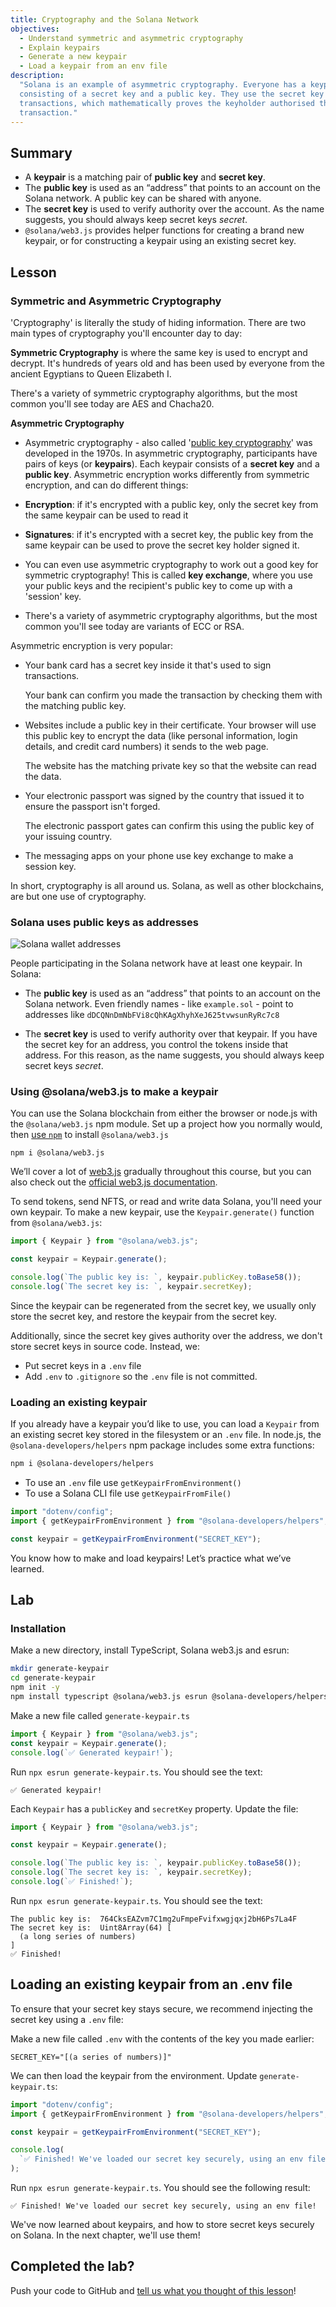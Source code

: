 ```yaml
---
title: Cryptography and the Solana Network
objectives:
  - Understand symmetric and asymmetric cryptography
  - Explain keypairs
  - Generate a new keypair
  - Load a keypair from an env file
description:
  "Solana is an example of asymmetric cryptography. Everyone has a keypair,
  consisting of a secret key and a public key. They use the secret key sign
  transactions, which mathematically proves the keyholder authorised the
  transaction."
---
```


## Summary

- A **keypair** is a matching pair of **public key** and **secret key**.
- The **public key** is used as an “address” that points to an account on the
  Solana network. A public key can be shared with anyone.
- The **secret key** is used to verify authority over the account. As the name
  suggests, you should always keep secret keys _secret_.
- `@solana/web3.js` provides helper functions for creating a brand new keypair,
  or for constructing a keypair using an existing secret key.

## Lesson

### Symmetric and Asymmetric Cryptography

'Cryptography' is literally the study of hiding information. There are two main
types of cryptography you'll encounter day to day:

**Symmetric Cryptography** is where the same key is used to encrypt and decrypt.
It's hundreds of years old and has been used by everyone from the ancient
Egyptians to Queen Elizabeth I.

There's a variety of symmetric cryptography algorithms, but the most common
you'll see today are AES and Chacha20.

**Asymmetric Cryptography**

- Asymmetric cryptography - also called
  '[public key cryptography](https://en.wikipedia.org/wiki/Public-key_cryptography)'
  was developed in the 1970s. In asymmetric cryptography, participants have
  pairs of keys (or **keypairs**). Each keypair consists of a **secret key** and
  a **public key**. Asymmetric encryption works differently from symmetric
  encryption, and can do different things:

- **Encryption**: if it's encrypted with a public key, only the secret key from
  the same keypair can be used to read it
- **Signatures**: if it's encrypted with a secret key, the public key from the
  same keypair can be used to prove the secret key holder signed it.
- You can even use asymmetric cryptography to work out a good key for symmetric
  cryptography! This is called **key exchange**, where you use your public keys
  and the recipient's public key to come up with a 'session' key.
- There's a variety of asymmetric cryptography algorithms, but the most common
  you'll see today are variants of ECC or RSA.

Asymmetric encryption is very popular:

- Your bank card has a secret key inside it that's used to sign transactions.

  Your bank can confirm you made the transaction by checking them with the
  matching public key.

- Websites include a public key in their certificate. Your browser will use this
  public key to encrypt the data (like personal information, login details, and
  credit card numbers) it sends to the web page.

  The website has the matching private key so that the website can read the
  data.

- Your electronic passport was signed by the country that issued it to ensure
  the passport isn't forged.

  The electronic passport gates can confirm this using the public key of your
  issuing country.

- The messaging apps on your phone use key exchange to make a session key.

In short, cryptography is all around us. Solana, as well as other blockchains,
are but one use of cryptography.

### Solana uses public keys as addresses

![Solana wallet addresses](/public/assets/courses/unboxed/wallet-addresses.svg)

People participating in the Solana network have at least one keypair. In Solana:

- The **public key** is used as an “address” that points to an account on the
  Solana network. Even friendly names - like `example.sol` - point to addresses
  like `dDCQNnDmNbFVi8cQhKAgXhyhXeJ625tvwsunRyRc7c8`

- The **secret key** is used to verify authority over that keypair. If you have
  the secret key for an address, you control the tokens inside that address. For
  this reason, as the name suggests, you should always keep secret keys
  _secret_.

### Using @solana/web3.js to make a keypair

You can use the Solana blockchain from either the browser or node.js with the
`@solana/web3.js` npm module. Set up a project how you normally would, then
[use `npm`](https://nodesource.com/blog/an-absolute-beginners-guide-to-using-npm/)
to install `@solana/web3.js`

```shell
npm i @solana/web3.js
```

We’ll cover a lot of
[web3.js](https://solana.com/docs/clients/javascript-reference) gradually
throughout this course, but you can also check out the
[official web3.js documentation](https://solana.com/docs/clients/javascript-reference).

To send tokens, send NFTS, or read and write data Solana, you'll need your own
keypair. To make a new keypair, use the `Keypair.generate()` function from
`@solana/web3.js`:

```typescript
import { Keypair } from "@solana/web3.js";

const keypair = Keypair.generate();

console.log(`The public key is: `, keypair.publicKey.toBase58());
console.log(`The secret key is: `, keypair.secretKey);
```

<Callout type="warning" title="Do not include secret keys in your source code">

Since the keypair can be regenerated from the secret key, we usually only store
the secret key, and restore the keypair from the secret key.

Additionally, since the secret key gives authority over the address, we don't
store secret keys in source code. Instead, we:

- Put secret keys in a `.env` file
- Add `.env` to `.gitignore` so the `.env` file is not committed.

</Callout>

### Loading an existing keypair

If you already have a keypair you’d like to use, you can load a `Keypair` from
an existing secret key stored in the filesystem or an `.env` file. In node.js,
the `@solana-developers/helpers` npm package includes some extra functions:

```bash
npm i @solana-developers/helpers
```

- To use an `.env` file use `getKeypairFromEnvironment()`
- To use a Solana CLI file use `getKeypairFromFile()`

```typescript
import "dotenv/config";
import { getKeypairFromEnvironment } from "@solana-developers/helpers";

const keypair = getKeypairFromEnvironment("SECRET_KEY");
```

You know how to make and load keypairs! Let’s practice what we’ve learned.

## Lab

### Installation

Make a new directory, install TypeScript, Solana web3.js and esrun:

```bash
mkdir generate-keypair
cd generate-keypair
npm init -y
npm install typescript @solana/web3.js esrun @solana-developers/helpers
```

Make a new file called `generate-keypair.ts`

```typescript
import { Keypair } from "@solana/web3.js";
const keypair = Keypair.generate();
console.log(`✅ Generated keypair!`);
```

Run `npx esrun generate-keypair.ts`. You should see the text:

```
✅ Generated keypair!
```

Each `Keypair` has a `publicKey` and `secretKey` property. Update the file:

```typescript
import { Keypair } from "@solana/web3.js";

const keypair = Keypair.generate();

console.log(`The public key is: `, keypair.publicKey.toBase58());
console.log(`The secret key is: `, keypair.secretKey);
console.log(`✅ Finished!`);
```

Run `npx esrun generate-keypair.ts`. You should see the text:

```
The public key is:  764CksEAZvm7C1mg2uFmpeFvifxwgjqxj2bH6Ps7La4F
The secret key is:  Uint8Array(64) [
  (a long series of numbers)
]
✅ Finished!
```

## Loading an existing keypair from an .env file

To ensure that your secret key stays secure, we recommend injecting the secret
key using a `.env` file:

Make a new file called `.env` with the contents of the key you made earlier:

```env
SECRET_KEY="[(a series of numbers)]"
```

We can then load the keypair from the environment. Update `generate-keypair.ts`:

```typescript
import "dotenv/config";
import { getKeypairFromEnvironment } from "@solana-developers/helpers";

const keypair = getKeypairFromEnvironment("SECRET_KEY");

console.log(
  `✅ Finished! We've loaded our secret key securely, using an env file!`,
);
```

Run `npx esrun generate-keypair.ts`. You should see the following result:

```text
✅ Finished! We've loaded our secret key securely, using an env file!
```

We've now learned about keypairs, and how to store secret keys securely on
Solana. In the next chapter, we'll use them!

## Completed the lab?

Push your code to GitHub and
[tell us what you thought of this lesson](https://form.typeform.com/to/IPH0UGz7#answers-lesson=ee06a213-5d74-4954-846e-cba883bc6db1)!
